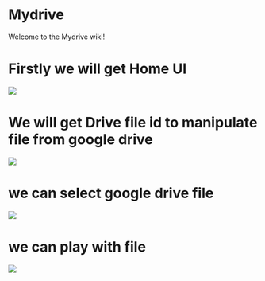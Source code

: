# Mydrive


Welcome to the Mydrive wiki!
# Firstly we will get Home UI

![](https://github.com/Muhaiminur/Mydrive/blob/master/Home.png)

# We will get Drive file id to manipulate file from google drive

![](https://github.com/Muhaiminur/Mydrive/blob/master/File%20DOWNLOAD.png)

# we can select google drive file

![](https://github.com/Muhaiminur/Mydrive/blob/master/File%20Selected.png)

# we can play with file

![](https://github.com/Muhaiminur/Mydrive/blob/master/Drive%20ID.png)
